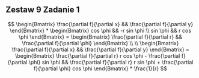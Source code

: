 ## Zestaw 9 Zadanie 1

$$
\begin{Bmatrix}
\frac{\partial f}{\partial x} && \frac{\partial f}{\partial y}
\end{Bmatrix} *
\begin{Bmatrix}
cos \phi && -r sin \phi \\
sin \phi && r cos \phi
\end{Bmatrix} = 
\begin{Bmatrix}
\frac{\partial f}{\partial r} && \frac{\partial f}{\partial \phi}
\end{Bmatrix} \\
\\
\begin{Bmatrix}
\frac{\partial f}{\partial x} && \frac{\partial f}{\partial y}
\end{Bmatrix} =
\begin{Bmatrix} 
\frac{\partial f}{\partial r} r cos \phi - \frac{\partial f}{\partial \phi} sin \phi && \frac{\partial f}{\partial r} r sin \phi + \frac{\partial f}{\partial \phi} cos \phi
\end{Bmatrix} * \frac{1}{r}
$$
